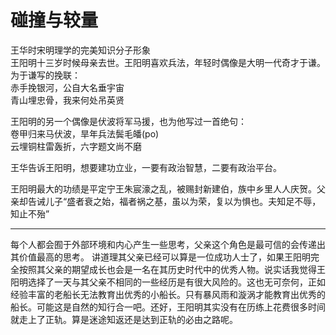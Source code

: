 # 碰撞与较量

王华时宋明理学的完美知识分子形象  
王阳明十三岁时候母亲去世。王阳明喜欢兵法，年轻时偶像是大明一代奇才于谦。为于谦写的挽联：  
赤手挽银河，公自大名垂宇宙  
青山埋忠骨，我来何处吊英贤  

王阳明的另一个偶像是伏波将军马援，也为他写过一首绝句：  
卷甲归来马伏波，旱年兵法鬓毛皤(po)  
云埋铜柱雷轰折，六字题文尚不磨  

王华告诉王阳明，想要建功立业，一要有政治智慧，二要有政治平台。

王阳明最大的功绩是平定宁王朱宸濠之乱，被赐封新建伯，族中乡里人人庆贺。父亲却告诫儿子“盛者衰之始，福者祸之基，虽以为荣，复以为惧也。夫知足不辱，知止不殆”

***

每个人都会囿于外部环境和内心产生一些思考，父亲这个角色是最可信的会传递出其价值最高的思考。
讲道理其父亲已经可以算是一位成功人士了，如果王阳明完全按照其父亲的期望成长也会是一名在其历史时代中的优秀人物。说实话我觉得王阳明选择了一天与其父亲不相同的一些经历是有很大风险的。这也无可奈何，正如经验丰富的老船长无法教育出优秀的小船长。只有暴风雨和漩涡才能教育出优秀的船长。可能这是自然的知行合一吧。还好，王阳明其实没有在历练上花费很多时间就走上了正轨。算是迷途知返还是达到正轨的必由之路呢。
